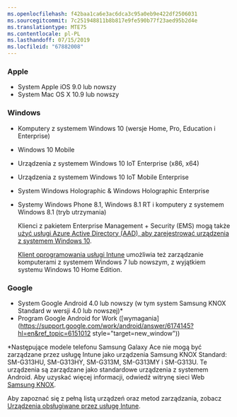 ```yaml
---
ms.openlocfilehash: f42baa1ca6e3ac6dca3c95a0eb9e422df2506031
ms.sourcegitcommit: 7c251948811b8b817e9fe590b77f23aed95b2d4e
ms.translationtype: MTE75
ms.contentlocale: pl-PL
ms.lasthandoff: 07/15/2019
ms.locfileid: "67882008"
---
```

### <a name="apple"></a>Apple
- System Apple iOS 9.0 lub nowszy
- System Mac OS X 10.9 lub nowszy

### <a name="windows"></a>Windows
- Komputery z systemem Windows 10 (wersje Home, Pro, Education i Enterprise)
- Windows 10 Mobile
- Urządzenia z systemem Windows 10 IoT Enterprise (x86, x64)
- Urządzenia z systemem Windows 10 IoT Mobile Enterprise
- System Windows Holographic &amp; Windows Holographic Enterprise
- Systemy Windows Phone 8.1, Windows 8.1 RT i komputery z systemem Windows 8.1 (tryb utrzymania)

  Klienci z pakietem Enterprise Management + Security (EMS) mogą także [użyć usługi Azure Active Directory (AAD), aby zarejestrować urządzenia z systemem Windows 10](/intune-classic/deploy-use/set-up-windows-device-management-with-microsoft-intune#azure-active-directory-enrollment).

  [Klient oprogramowania usługi Intune](/intune-classic/deploy-use/manage-windows-pcs-with-microsoft-intune) umożliwia też zarządzanie komputerami z systemem Windows 7 lub nowszym, z wyjątkiem systemu Windows 10 Home Edition.

### <a name="google"></a>Google
- System Google Android 4.0 lub nowszy (w tym system Samsung KNOX Standard w wersji 4.0 lub nowszej)*
- Program Google Android for Work ([wymagania](https://support.google.com/work/android/answer/6174145?hl=en&ref_topic=6151012 style="target=new_window"))

*Następujące modele telefonu Samsung Galaxy Ace nie mogą być zarządzane przez usługę Intune jako urządzenia Samsung KNOX Standard: SM-G313HU, SM-G313HY, SM-G313M, SM-G313MY i SM-G313U. Te urządzenia są zarządzane jako standardowe urządzenia z systemem Android. Aby uzyskać więcej informacji, odwiedź witrynę sieci Web [Samsung KNOX](https://www.samsungknox.com/en).

Aby zapoznać się z pełną listą urządzeń oraz metod zarządzania, zobacz [Urządzenia obsługiwane przez usługę Intune](/intune/supported-devices-browsers#intune-supported-devices).
